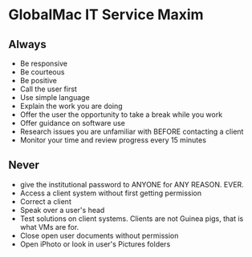 # GlobalMac IT Service Maxim

## Always

- Be responsive
- Be courteous
- Be positive
- Call the user first
- Use simple language
- Explain the work you are doing
- Offer the user the opportunity to take a break while you work
- Offer guidance on software use
- Research issues you are unfamiliar with BEFORE contacting a client
- Monitor your time and review progress every 15 minutes



## Never 

- give the institutional password to ANYONE for ANY REASON. EVER.
- Access a client system without first getting permission
- Correct a client
- Speak over a user's head
- Test solutions on client systems. Clients are not Guinea pigs, that is what VMs are for.
- Close open user documents without permission
- Open iPhoto or look in user's Pictures folders
